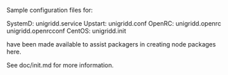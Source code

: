 Sample configuration files for:

SystemD: unigridd.service
Upstart: unigridd.conf
OpenRC:  unigridd.openrc
         unigridd.openrcconf
CentOS:  unigridd.init

have been made available to assist packagers in creating node packages here.

See doc/init.md for more information.
